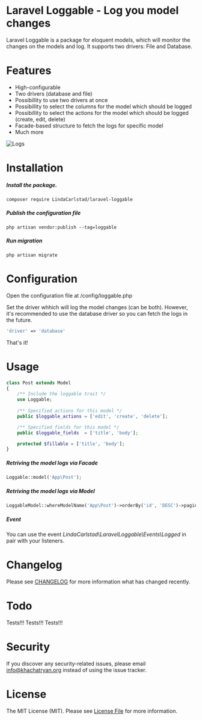 # Laravel Loggable - Log you model changes

Laravel Loggable is a package for eloquent models, which will monitor the changes on the models and log.
It supports two drivers: File and Database.

# Features
- High-configurable
- Two drivers (database and file)
- Possibillity to use two drivers at once
- Possibillity to select the columns for the model which should be logged
- Possibillity to select the actions for the model which should be logged (create, edit, delete)
- Facade-based structure to fetch the logs for specific model
- Much more

![Logs](https://raw.githubusercontent.com/LindaCarlstad/laravel-loggable/master/photo.jpg)

# Installation
##### Install the package.
`composer require LindaCarlstad/laravel-loggable`

##### Publish the configuration file
`php artisan vendor:publish --tag=loggable`

##### Run migration
`php artisan migrate`

# Configuration
Open the configuration file at /config/loggable.php

Set the driver whhich will log the model changes (can be both).
However, it's recommended to use the database driver so you can fetch the logs in the future.
```php 
'driver' => 'database' 
```


That's it!

# Usage
```php 
class Post extends Model
{
    /** Include the loggable trait */
    use Loggable;
    
    /** Specified actions for this model */
    public $loggable_actions = ['edit', 'create', 'delete'];

    /** Specified fields for this model */
    public $loggable_fields  = ['title', 'body'];

    protected $fillable = ['title', 'body'];
}
```

##### Retriving the model logs via Facade
```php
Loggable::model('App\Post');
```
##### Retriving the model logs via Model
```php
LoggableModel::whereModelName('App\Post')->orderBy('id', 'DESC')->paginate(10);
```

##### Event
You can use the event *LindaCarlstad\LaravelLoggable\Events\Logged* in pair with your listeners.

# Changelog
Please see [CHANGELOG](CHANGELOG.md) for more information what has changed recently.

# Todo
Tests!!! Tests!!! Tests!!!

# Security
If you discover any security-related issues, please email info@khachatryan.org instead of using the issue tracker.

# License
The MIT License (MIT). Please see [License File](/LICENSE.md) for more information.
